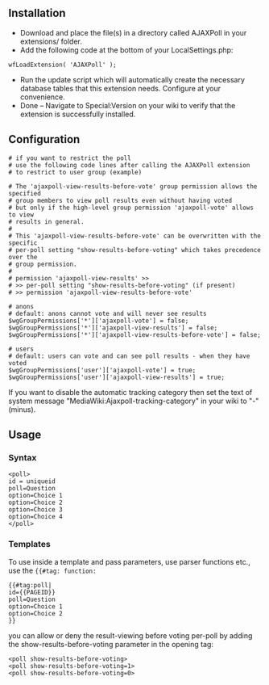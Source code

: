 ## Installation

- Download and place the file(s) in a directory called AJAXPoll in your extensions/ folder.
- Add the following code at the bottom of your LocalSettings.php:

`wfLoadExtension( 'AJAXPoll' );`

- Run the update script which will automatically create the necessary database tables that this extension needs. Configure at your convenience.
- Done – Navigate to Special:Version on your wiki to verify that the extension is successfully installed.


## Configuration
```
# if you want to restrict the poll
# use the following code lines after calling the AJAXPoll extension
# to restrict to user group (example)

# The 'ajaxpoll-view-results-before-vote' group permission allows the specified
# group members to view poll results even without having voted
# but only if the high-level group permission 'ajaxpoll-vote' allows to view
# results in general.
#
# This 'ajaxpoll-view-results-before-vote' can be overwritten with the specific
# per-poll setting "show-results-before-voting" which takes precedence over the
# group permission.
#
# permission 'ajaxpoll-view-results' >>
# >> per-poll setting "show-results-before-voting" (if present)
# >> permission 'ajaxpoll-view-results-before-vote'

# anons
# default: anons cannot vote and will never see results
$wgGroupPermissions['*']['ajaxpoll-vote'] = false;
$wgGroupPermissions['*']['ajaxpoll-view-results'] = false;
$wgGroupPermissions['*']['ajaxpoll-view-results-before-vote'] = false;

# users
# default: users can vote and can see poll results - when they have voted
$wgGroupPermissions['user']['ajaxpoll-vote'] = true;
$wgGroupPermissions['user']['ajaxpoll-view-results'] = true;
```

If you want to disable the automatic tracking category then set the text of system message "MediaWiki:Ajaxpoll-tracking-category" in your wiki to "-" (minus). 

## Usage 
### Syntax
```
<poll>
id = uniqueid
poll=Question
option=Choice 1
option=Choice 2
option=Choice 3
option=Choice 4
</poll>
```
### Templates

To use inside a template and pass parameters, use parser functions etc., use the `{{#tag: function:`

```
{{#tag:poll|
id={{PAGEID}}
poll=Question
option=Choice 1
option=Choice 2
}}
```

you can allow or deny the result-viewing before voting per-poll by adding the show-results-before-voting parameter in the opening tag:

```
<poll show-results-before-voting>
<poll show-results-before-voting=1>
<poll show-results-before-voting=0>
```